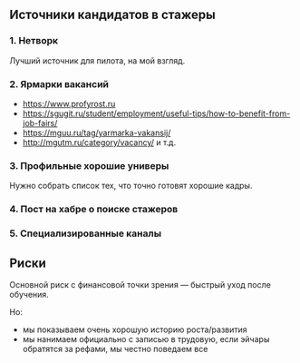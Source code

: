## Источники кандидатов в стажеры

### 1. Нетворк

Лучший источник для пилота, на мой взгляд.

### 2. Ярмарки вакансий
- https://www.profyrost.ru
- https://sgugit.ru/student/employment/useful-tips/how-to-benefit-from-job-fairs/
- https://mguu.ru/tag/yarmarka-vakansij/
- http://mgutm.ru/category/vacancy/
и т.д.

### 3. Профильные хорошие универы

Нужно собрать список тех, что точно готовят хорошие кадры.

### 4. Пост на хабре о поиске стажеров

### 5. Специализированные каналы

## Риски

Основной риск с финансовой точки зрения — быстрый уход после обучения.

Но:
- мы показываем очень хорошую историю роста/развития
- мы нанимаем официально с записью в трудовую, если эйчары обратятся за рефами, мы честно поведаем все


